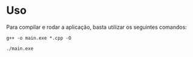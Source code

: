 # Uso
Para compilar e rodar a aplicação, basta utilizar os seguintes comandos:
```
g++ -o main.exe *.cpp -O

./main.exe
```